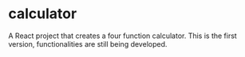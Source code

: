 # calculator
A React project that creates a four function calculator. This is the first version, functionalities are still being developed. 
